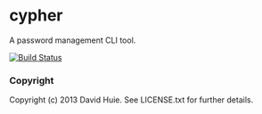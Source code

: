 # cypher

A password management CLI tool.

[![Build Status](https://travis-ci.org/DavidHuie/cypher.png?branch=master)](https://travis-ci.org/DavidHuie/cypher)

### Copyright

Copyright (c) 2013 David Huie. See LICENSE.txt for
further details.
